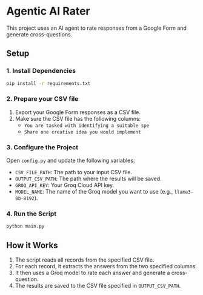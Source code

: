 # Agentic AI Rater

This project uses an AI agent to rate responses from a Google Form and generate cross-questions.

## Setup

### 1. Install Dependencies

```bash
pip install -r requirements.txt
```

### 2. Prepare your CSV file

1.  Export your Google Form responses as a CSV file.
2.  Make sure the CSV file has the following columns:
    *   `You are tasked with identifying a suitable spe`
    *   `Share one creative idea you would implement`

### 3. Configure the Project

Open `config.py` and update the following variables:

*   `CSV_FILE_PATH`: The path to your input CSV file.
*   `OUTPUT_CSV_PATH`: The path where the results will be saved.
*   `GROQ_API_KEY`: Your Groq Cloud API key.
*   `MODEL_NAME`: The name of the Groq model you want to use (e.g., `llama3-8b-8192`).

### 4. Run the Script

```bash
python main.py
```

## How it Works

1.  The script reads all records from the specified CSV file.
2.  For each record, it extracts the answers from the two specified columns.
3.  It then uses a Groq model to rate each answer and generate a cross-question.
4.  The results are saved to the CSV file specified in `OUTPUT_CSV_PATH`.